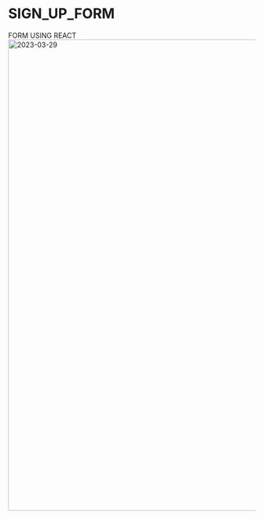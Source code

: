 # SIGN_UP_FORM
FORM USING REACT
<img width="960" alt="2023-03-29" src="https://user-images.githubusercontent.com/90635122/228508413-9a700c4c-f3c7-4106-b29f-026ca6de2f64.png">
